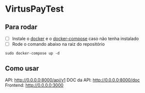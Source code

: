 # VirtusPayTest
## Para rodar

- [ ] Instale o [docker](https://docs.docker.com/engine/install/) e o [docker-compose](https://docs.docker.com/compose/install/) caso não tenha instalado 
- [ ] Rode o comando abaixo na raiz do repositório
```
sudo docker-compose up -d
```

## Como usar
API: http://0.0.0.0:8000/api/v1
DOC da API: http://0.0.0.0:8000/doc
Frontend: http://0.0.0.0:3000